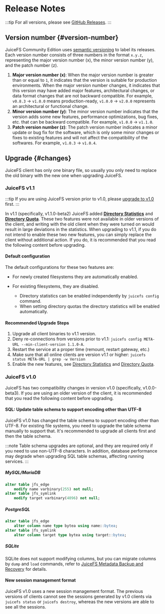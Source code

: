 # Release Notes

:::tip
For all versions, please see [GitHub Releases](https://github.com/juicedata/juicefs/releases).
:::

## Version number {#version-number}

JuiceFS Community Edition uses [semantic versioning](https://semver.org) to label its releases. Each version number consists of three numbers in the format `x.y.z`, representing the major version number (x), the minor version number (y), and the patch number (z).

1. **Major version number (x)**: When the major version number is greater than or equal to `1`, it indicates that the version is suitable for production environments. When the major version number changes, it indicates that this version may have added major features, architectural changes, or data format changes that are not backward compatible. For example, `v0.8.3` → `v1.0.0` means production-ready, `v1.0.0` → `v2.0.0` represents an architectural or functional change.
2. **Minor version number (y)**: The minor version number indicates that the version adds some new features, performance optimizations, bug fixes, etc. that can be backward compatible. For example, `v1.0.0` → `v1.1.0`.
3. **Patch version number (z)**: The patch version number indicates a minor update or bug fix for the software, which is only some minor changes or fixes to existing features and will not affect the compatibility of the softwares. For example, `v1.0.3` → `v1.0.4`.

## Upgrade {#changes}

JuiceFS client has only one binary file, so usually you only need to replace the old binary with the new one when upgrading JuiceFS.

### JuiceFS v1.1

:::tip
If you are using JuiceFS version prior to v1.0, please [upgrade to v1.0](#juicefs-v1.0) first.
:::

In v1.1 (specifically, v1.1.0-beta2) JuiceFS added [**Directory Statistics**](https://juicefs.com/docs/community/guide/dir-stats) and [**Directory Quota**](https://juicefs.com/docs/community/guide/quota#directory-quota). These two features were not available in older versions of the client, and writing with the old client when they were turned on would result in large deviations in the statistics. When upgrading to v1.1, if you do not intend to enable these two new features, you can simply replace the client without additional action. If you do, it is recommended that you read the following content before upgrading.

#### Default configuration

The default configurations for these two features are:

- For newly created filesystems they are automatically enabled.

- For existing filesystems, they are disabled.
  - Directory statistics can be enabled independently by `juicefs config` command.
  - When setting directory quotas the directory statistics will be enabled automatically.

#### Recommended Upgrade Steps

1. Upgrade all client binaries to v1.1 version.
2. Deny re-connections from versions prior to v1.1: `juicefs config META-URL --min-client-version 1.1.0-A`.
3. Restart the service at a proper time (remount, restart gateway, etc.)
4. Make sure that all online clients are version v1.1 or higher: `juicefs status META-URL | grep -w Version`
5. Enable the new features, see [Directory Statistics](https://juicefs.com/docs/community/guide/dir-stats) and [Directory Quota](https://juicefs.com/docs/community/guide/quota#directory-quota).

### JuiceFS v1.0

JuiceFS has two compatibility changes in version v1.0 (specifically, v1.0.0-beta3). If you are using an older version of the client, it is recommended that you read the following content before upgrading.

#### SQL: Update table schema to support encoding other than UTF-8

JuiceFS v1.0 has changed the table schema to support encoding other than UTF-8. For existing file systems, you need to upgrade the table schema manually to support that. It's recommended to upgrade all clients first and then the table schema.

:::note
Table schema upgrades are optional, and they are required only if you need to use non-UTF-8 characters. In addition, database performance may degrade when upgrading SQL table schemas, affecting running services.
:::

##### MySQL/MariaDB

```sql
alter table jfs_edge
    modify name varbinary(255) not null;
alter table jfs_symlink
    modify target varbinary(4096) not null;
```

##### PostgreSQL

```sql
alter table jfs_edge
    alter column name type bytea using name::bytea;
alter table jfs_symlink
    alter column target type bytea using target::bytea;
```

##### SQLite

SQLite does not support modifying columns, but you can migrate columns by `dump` and `load` commands, refer to [JuiceFS Metadata Backup and Recovery](administration/metadata_dump_load.md) for details.

#### New session management format

JuiceFS v1.0 uses a new session management format. The previous versions of clients cannot see the sessions generated by v1.0 clients via `juicefs status` or `juicefs destroy`, whereas the new versions are able to see all the sessions.
